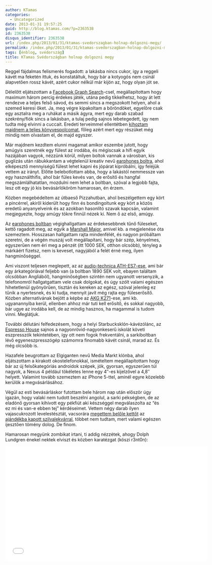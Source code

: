 ```yaml
---
author: KTamas
categories:
  - Uncategorized
date: 2013-01-31 19:57:25
guid: http://blog.ktamas.com/?p=2363538
id: 2363538
disqus_identifier: 2363538
url: /index.php/2013/01/31/ktamas-svedorszagban-holnap-dolgozni-megy/
permalink: /index.php/2013/01/31/ktamas-svedorszagban-holnap-dolgozni-megy/
tags: [énblog, svédország]
title: KTamas Svédországban holnap dolgozni megy
---
```


Reggel fájdalmas felismerés fogadott: a lakásba nincs cukor, így a reggeli kávét ma feketén ittuk, és konstatáltuk, hogy bár a kotyogós nem csinál alapvetően rossz kávét, azért cukor nélkül már kijön az, hogy olyan jót se. 

Délelőtt eljátszottam a [Facebook Graph Search](http://www.facebook.com/about/graphsearch)-csel, megállapítottam hogy maximum három percig érdekes játék, utána pedig tikkelhetsz, hogy át lett rendezve a teljes felső sávod, és semmi sincs a megszokott helyen, ahol a szemed keresi őket. Ja, meg végre kipakoltam a bőröndöket, egyelőre csak egy asztalra meg a ruhákat a másik ágyra, mert egy darab szabad szekrény/fiók sincs a lakásban, a tulaj pedig sajnos lebetegedett, így nem tudta még elvinni a cuccait. Eredeti terveimmel ellentétben [kihoztam majdnem a teljes könyvespolcomat](http://instagram.com/p/VJRFzfCXDm/), főleg azért mert egy részüket még mindig nem olvastam el, de majd egyszer.

Már majdnem kezdtem elunni magamat amikor eszembe jutott, hogy amúgyis szeretnék egy fülest az irodába, és mégiscsak a hifi egyik hazájában vagyok, nézzünk körül, milyen boltok vannak a városban, kis guglizás után rábukkantam a végtelenül kreatív nevű [earphones boltra](http://earphones.se/conceptstore/), ahol elképesztő mennyiségű fülest lehet kapni és jópárat kipróbálni, így feléjük vettem az irányt. Előtte belebotlottam abba, hogy a lakástól nemmessze van egy használthifis, ahol bár füles kevés van, de erősítő és hangfal megszámlálhatatlan, mozdulni nem lehet a boltban, szóval a legjobb fajta, lesz ott egy jó kis bevásárlóköröm hamarosan, én érzem.

Közben megebédeltem az útbaeső Pizzahutban, ahol beszélgettem egy kört a pincérrel, akiről kiderült hogy finn és bondingoltunk egy kört a közös eredetű anyanyelveink és az azokban hasonlító szavak kapcsán, valamint megjegyezte, hogy amúgy tökre finnül nézek ki. Nem ő az első, amúgy.

Az [earphones boltban](http://instagram.com/p/VJfDJhCXJ8/) végighallgattam az érdekesebbnek tűnő füleseket, kettő ragadott meg, az egyik a [Marshall Major](http://www.marshallheadphones.com/headphones/major/major-black), amivel kb. a megjelenése óta szemeztem. Hosszasan hallgattam rajta mindenfélét, és nagyon próbáltam szeretni, de a végén muszáj volt megállapítani, hogy bár szép, kényelmes, egyszerűen nem éri meg a pénzét (itt 1000 SEK, otthon olcsóbb), tényleg a márkáért fizetsz, nem is keveset, nagyjából a felét érné meg, ilyen hangminőséggel.

Ami viszont teljesen meglepett, az az [audio-technica ATH-ES7-ese](http://eu.audio-technica.com/en/products/product.asp?catID=5&subID=38&prodID=210), ami bár egy árkategóriával feljebb van (a boltban 1890 SEK volt, ebayen találtam olcsóbban Angliából), hangminőségben szintén nem ugyanott versenyzik, a telefonomról hallgatgattam vele csak dolgokat, és úgy szólt valami egészen hihetetlenül gyönyörűen, tisztán és kereken az egész, szóval jelenleg ez tűnik a nyertesnek, és ki tudja, mennyit javít még rajta egy füleserősítő. Közben alternatívának bejött a képbe az [AKG K271](http://www.akg.com/site/products/powerslave,id,1064,pid,1064,nodeid,2,_language,EN.html)-ese, ami kb. ugyanannyiba kerül, ellenben ahhoz már tuti kell erősítő, és sokkal nagyobb, bár ugye az irodába kell, de az mindig hasznos, ha magammal is tudom vinni. Meglátjuk.

További délutáni felfedezésem, hogy a helyi Starbucksklón-kávézólánc, az [Espresso House](http://www.espressohouse.se/) sajnos a nagyonrövid-nagyonkeserű iskolát követi eszpresszók tekintetében, így ott nem fogok frekventálni, a sarkiboltban lévő egyeneszpresszógép számomra finomabb kávét csinál, marad az. És még olcsóbb is.

Hazafele beugrottam az Elgiganten nevű Media Markt klónba, ahol eljátszottam a kirakott okostelefonokkal, ismételtem megállapítottam hogy bár az új felsőkategóriás androidok szépek, jók, gyorsan, egyszerűen túl nagyok, a Nexus 4 például tökéletes lenne egy 4&#8243;-es kijelzővel a 4,8&#8243; helyett. Valamint tovább szemeztem az iPhone 5-ttel, aminél egyre közelebb kerülök a megvásárlásához.

Végül az esti bevásárláskor futottam bele három nap után először úgy igazán, hogy valaki nem tudott beszélni angolul, a sarki pékségben, de az eladónő gyorsan kihívott egy pékfiút aki készséggel megválaszolta az &#8220;és ez mi és van-e ebben tej&#8221; kérdéseimet. Vettem négy darab ilyen vajascukrozott levelestésztát, vacsorára [megettem belőle kettőt](http://instagram.com/p/VKFH26iXKY/) az [ajándékba kapott szilvalekvárral](http://blog.ktamas.com/index.php/2013/01/26/bucsuk-ajandekok/), többet nem tudtam, mert valami egészen ijesztően tömény dolog. De finom.

Hamarosan megyünk zombikat irtani, ti addig nézzétek, ahogy Dolph Lundgren énekel nektek elviszt és közben karatézgat (köszi r3nt0n):

<p><iframe width="640" height="360" src="//www.youtube.com/embed/jMDXLrTs6Lo?rel=0" frameborder="0" allowfullscreen=""></iframe></p>
